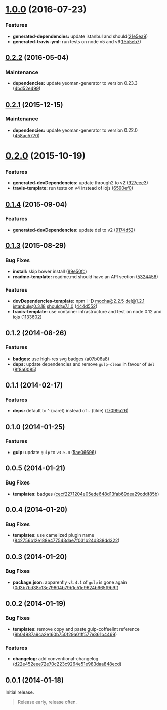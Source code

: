 <a name="1.0.0"></a>
# [1.0.0](https://github.com/janraasch/generator-gulpplugin-coffee/compare/v0.2.2...v1.0.0) (2016-07-23)


### Features

* **generated-dependencies:** update istanbul and should([21e5ea9](https://github.com/janraasch/generator-gulpplugin-coffee/commit/21e5ea9))
* **generated-travis-yml:** run tests on node v5 and v6([f5b5eb7](https://github.com/janraasch/generator-gulpplugin-coffee/commit/f5b5eb7))



<a name="0.2.2"></a>
## [0.2.2](https://github.com/janraasch/generator-gulpplugin-coffee/compare/v0.2.1...v0.2.2) (2016-05-04)


### Maintenance

* **dependencies:** update yeoman-generator to version 0.23.3 ([4bd52e499](https://github.com/janraasch/generator-gulpplugin-coffee/commit/4bd52e4995013a78fb51dff4b17f775b4ba5240b))



<a name="0.2.1"></a>
## [0.2.1](https://github.com/janraasch/generator-gulpplugin-coffee/compare/v0.2.0...v0.2.1) (2015-12-15)


### Maintenance

* **dependencies:** update yeoman-generator to version 0.22.0 ([458ac5770](https://github.com/janraasch/generator-gulpplugin-coffee/commit/458ac57701ab9ef6d7c8d4813e522953f6dfd99c))



<a name="0.2.0"></a>
# [0.2.0](https://github.com/janraasch/generator-gulpplugin-coffee/compare/v0.1.4...v0.2.0) (2015-10-19)


### Features

* **generated-devDependencies:** update through2 to v2 ([927eee3](https://github.com/janraasch/generator-gulpplugin-coffee/commit/927eee3))
* **travis-template:** run tests on v4 instead of iojs ([6590ef0](https://github.com/janraasch/generator-gulpplugin-coffee/commit/6590ef0))



<a name="0.1.4"></a>
## [0.1.4](https://github.com/janraasch/generator-gulpplugin-coffee/compare/v0.1.3...v0.1.4) (2015-09-04)


### Features

* **generated-devDependencies:** update del to v2 ([9174d52](https://github.com/janraasch/generator-gulpplugin-coffee/commit/9174d52))



<a name="0.1.3"></a>
## [0.1.3](https://github.com/janraasch/generator-gulpplugin-coffee/compare/v0.1.2...v0.1.3) (2015-08-29)


### Bug Fixes

* **install:** skip bower install ([89e50fc](https://github.com/janraasch/generator-gulpplugin-coffee/commit/89e50fc))
* **readme-template:** readme.md should have an API section ([5324456](https://github.com/janraasch/generator-gulpplugin-coffee/commit/5324456))

### Features

* **devDependencies-template:** npm i -D mocha@2.2.5 del@1.2.1 istanbul@0.3.18 should@7.1.0 ([444d552](https://github.com/janraasch/generator-gulpplugin-coffee/commit/444d552))
* **travis-template:** use container infrastructure and test on node 0.12 and iojs ([1133602](https://github.com/janraasch/generator-gulpplugin-coffee/commit/1133602))



## 0.1.2 (2014-08-26)


### Features

* **badges:** use high-res svg badges ([a07b06a8](https://github.com/janraasch/generator-gulpplugin-coffee/commit/a07b06a8ce0edc387652b505d1d47450b4ee40ee))
* **deps:** update dependencies and remove `gulp-clean` in favour of `del` ([8f8a0085](https://github.com/janraasch/generator-gulpplugin-coffee/commit/8f8a008548af07f7aac918585868b581124b1d77))


## 0.1.1 (2014-02-17)


### Features

* **deps:** default to `^` (caret) instead of `~` (tilde) ([f7099a26](https://github.com/janraasch/generator-gulpplugin-coffee/commit/f7099a2606c6c62e5535231702285d276178b1c0))


## 0.1.0 (2014-01-25)


### Features

* **gulp:** update `gulp` to `v3.5.0` ([5ae06696](https://github.com/janraasch/generator-gulpplugin-coffee/commit/5ae066961bf9e8276a6e58dbcf3423fc6f863abf))


## 0.0.5 (2014-01-21)


### Bug Fixes

* **templates:** badges ([cecf2271204e05ede648d13fab69dea29cddf85b](https://github.com/janraasch/generator-gulpplugin-coffee/commit/cecf2271204e05ede648d13fab69dea29cddf85b))


## 0.0.4 (2014-01-20)


### Bug Fixes

* **templates:** use camelized plugin name ([842756b12e188e477543dae7f031b24d338dd322](https://github.com/janraasch/generator-gulpplugin-coffee/commit/842756b12e188e477543dae7f031b24d338dd322))


## 0.0.3 (2014-01-20)


### Bug Fixes

* **package.json:** apparently `v3.4.1` of `gulp` is gone again ([0d3b7bd38c13e79604b79b1c51e9624b665f9b9f](https://github.com/janraasch/generator-gulpplugin-coffee/commit/0d3b7bd38c13e79604b79b1c51e9624b665f9b9f))


## 0.0.2 (2014-01-19)


### Bug Fixes

* **templates:** remove copy and paste gulp-coffeelint reference ([9b04987a9ca2e160b750f29a01ff577e361b4469](https://github.com/janraasch/generator-gulpplugin-coffee/commit/9b04987a9ca2e160b750f29a01ff577e361b4469))


### Features

* **changelog:** add conventional-changelog ([d22e452eee72e70c223c9264e51e983daa848ecd](https://github.com/janraasch/generator-gulpplugin-coffee/commit/d22e452eee72e70c223c9264e51e983daa848ecd))


## 0.0.1 (2014-01-18)

Initial release.
> Release early, release often.
